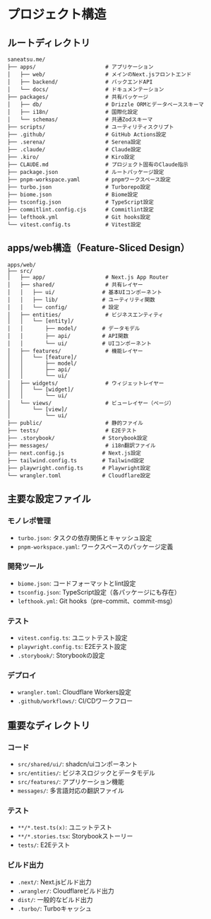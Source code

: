 # プロジェクト構造

## ルートディレクトリ
```
saneatsu.me/
├── apps/                      # アプリケーション
│   ├── web/                   # メインのNext.jsフロントエンド
│   ├── backend/               # バックエンドAPI
│   └── docs/                  # ドキュメンテーション
├── packages/                  # 共有パッケージ
│   ├── db/                    # Drizzle ORMとデータベーススキーマ
│   ├── i18n/                  # 国際化設定
│   └── schemas/               # 共通Zodスキーマ
├── scripts/                   # ユーティリティスクリプト
├── .github/                   # GitHub Actions設定
├── .serena/                   # Serena設定
├── .claude/                   # Claude設定
├── .kiro/                     # Kiro設定
├── CLAUDE.md                  # プロジェクト固有のClaude指示
├── package.json               # ルートパッケージ設定
├── pnpm-workspace.yaml        # pnpmワークスペース設定
├── turbo.json                 # Turborepo設定
├── biome.json                 # Biome設定
├── tsconfig.json              # TypeScript設定
├── commitlint.config.cjs      # Commitlint設定
├── lefthook.yml               # Git hooks設定
└── vitest.config.ts           # Vitest設定
```

## apps/web構造（Feature-Sliced Design）
```
apps/web/
├── src/
│   ├── app/                   # Next.js App Router
│   ├── shared/                # 共有レイヤー
│   │   ├── ui/               # 基本UIコンポーネント
│   │   ├── lib/              # ユーティリティ関数
│   │   └── config/           # 設定
│   ├── entities/              # ビジネスエンティティ
│   │   └── [entity]/
│   │       ├── model/        # データモデル
│   │       ├── api/          # API関数
│   │       └── ui/           # UIコンポーネント
│   ├── features/              # 機能レイヤー
│   │   └── [feature]/
│   │       ├── model/
│   │       ├── api/
│   │       └── ui/
│   ├── widgets/               # ウィジェットレイヤー
│   │   └── [widget]/
│   │       └── ui/
│   └── views/                 # ビューレイヤー（ページ）
│       └── [view]/
│           └── ui/
├── public/                    # 静的ファイル
├── tests/                     # E2Eテスト
├── .storybook/               # Storybook設定
├── messages/                  # i18n翻訳ファイル
├── next.config.js            # Next.js設定
├── tailwind.config.ts        # Tailwind設定
├── playwright.config.ts      # Playwright設定
└── wrangler.toml             # Cloudflare設定
```

## 主要な設定ファイル

### モノレポ管理
- `turbo.json`: タスクの依存関係とキャッシュ設定
- `pnpm-workspace.yaml`: ワークスペースのパッケージ定義

### 開発ツール
- `biome.json`: コードフォーマットとlint設定
- `tsconfig.json`: TypeScript設定（各パッケージにも存在）
- `lefthook.yml`: Git hooks（pre-commit、commit-msg）

### テスト
- `vitest.config.ts`: ユニットテスト設定
- `playwright.config.ts`: E2Eテスト設定
- `.storybook/`: Storybookの設定

### デプロイ
- `wrangler.toml`: Cloudflare Workers設定
- `.github/workflows/`: CI/CDワークフロー

## 重要なディレクトリ

### コード
- `src/shared/ui/`: shadcn/uiコンポーネント
- `src/entities/`: ビジネスロジックとデータモデル
- `src/features/`: アプリケーション機能
- `messages/`: 多言語対応の翻訳ファイル

### テスト
- `**/*.test.ts(x)`: ユニットテスト
- `**/*.stories.tsx`: Storybookストーリー
- `tests/`: E2Eテスト

### ビルド出力
- `.next/`: Next.jsビルド出力
- `.wrangler/`: Cloudflareビルド出力
- `dist/`: 一般的なビルド出力
- `.turbo/`: Turboキャッシュ